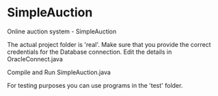 # SimpleAuction
Online auction system - SimpleAuction

The actual project folder is 'real'.
Make sure that you provide the correct credentials for the Database connection.
Edit the details in OracleConnect.java

Compile and Run SimpleAuction.java

For testing purposes you can use programs in the 'test' folder.
